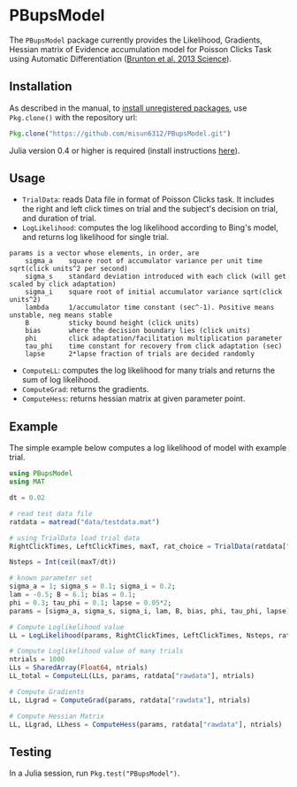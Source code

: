 # PBupsModel

The `PBupsModel` package currently provides the Likelihood, Gradients, Hessian matrix of Evidence accumulation model for Poisson Clicks Task using Automatic Differentiation ([Brunton et al. 2013 Science][Bing]).

## Installation

As described in the manual, to [install unregistered packages][unregistered], use `Pkg.clone()` with the repository url:

```julia
Pkg.clone("https://github.com/misun6312/PBupsModel.git")
```

Julia version 0.4 or higher is required (install instructions [here][version]).

## Usage

- `TrialData`: reads Data file in format of Poisson Clicks task. It includes the right and 
left click times on trial and the subject's decision on trial, and duration of trial.
- `LogLikelihood`: computes the log likelihood according to Bing's model, and returns log likelihood for single trial.

```
params is a vector whose elements, in order, are
    sigma_a    square root of accumulator variance per unit time sqrt(click units^2 per second)
    sigma_s    standard deviation introduced with each click (will get scaled by click adaptation)
    sigma_i    square root of initial accumulator variance sqrt(click units^2)
    lambda     1/accumulator time constant (sec^-1). Positive means unstable, neg means stable
    B          sticky bound height (click units)
    bias       where the decision boundary lies (click units)
    phi        click adaptation/facilitation multiplication parameter
    tau_phi    time constant for recovery from click adaptation (sec)
    lapse      2*lapse fraction of trials are decided randomly
```

- `ComputeLL`: computes the log likelihood for many trials and returns the sum of log likelihood.
- `ComputeGrad`: returns the gradients.
- `ComputeHess`: returns hessian matrix at given parameter point.

## Example

The simple example below computes a log likelihood of model with example trial.

```julia
using PBupsModel
using MAT

dt = 0.02

# read test data file
ratdata = matread("data/testdata.mat")

# using TrialData load trial data
RightClickTimes, LeftClickTimes, maxT, rat_choice = TrialData(ratdata["rawdata"], 1)

Nsteps = Int(ceil(maxT/dt))

# known parameter set
sigma_a = 1; sigma_s = 0.1; sigma_i = 0.2; 
lam = -0.5; B = 6.1; bias = 0.1; 
phi = 0.3; tau_phi = 0.1; lapse = 0.05*2;
params = [sigma_a, sigma_s, sigma_i, lam, B, bias, phi, tau_phi, lapse]

# Compute Loglikelihood value
LL = LogLikelihood(params, RightClickTimes, LeftClickTimes, Nsteps, rat_choice)

# Compute Loglikelihood value of many trials
ntrials = 1000
LLs = SharedArray(Float64, ntrials)
LL_total = ComputeLL(LLs, params, ratdata["rawdata"], ntrials)

# Compute Gradients 
LL, LLgrad = ComputeGrad(params, ratdata["rawdata"], ntrials)

# Compute Hessian Matrix 
LL, LLgrad, LLhess = ComputeHess(params, ratdata["rawdata"], ntrials)


```

## Testing

In a Julia session, run `Pkg.test("PBupsModel")`.


[unregistered]:http://docs.julialang.org/en/release-0.4/manual/packages/#installing-unregistered-packages
[version]:http://julialang.org/downloads/platform.html
[Bing]:http://brodylab.org/publications-2/brunton-et-al-2013
